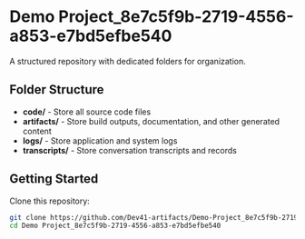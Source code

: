 # Demo Project_8e7c5f9b-2719-4556-a853-e7bd5efbe540
A structured repository with dedicated folders for organization.

## Folder Structure

- **code/** - Store all source code files
- **artifacts/** - Store build outputs, documentation, and other generated content
- **logs/** - Store application and system logs
- **transcripts/** - Store conversation transcripts and records

## Getting Started

Clone this repository:
```bash
git clone https://github.com/Dev41-artifacts/Demo-Project_8e7c5f9b-2719-4556-a853-e7bd5efbe540
cd Demo Project_8e7c5f9b-2719-4556-a853-e7bd5efbe540
```
